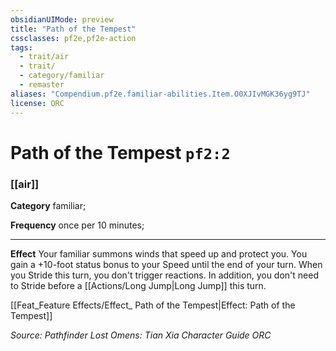 ```yaml
---
obsidianUIMode: preview
title: "Path of the Tempest"
cssclasses: pf2e,pf2e-action
tags:
  - trait/air
  - trait/
  - category/familiar
  - remaster
aliases: "Compendium.pf2e.familiar-abilities.Item.O0XJIvMGK36yg9TJ"
license: ORC
---
```

# Path of the Tempest `pf2:2`

### [[air]]

**Category** familiar; 




**Frequency** once per 10 minutes;

* * *

**Effect** Your familiar summons winds that speed up and protect you. You gain a +10-foot status bonus to your Speed until the end of your turn. When you Stride this turn, you don't trigger reactions. In addition, you don't need to Stride before a [[Actions/Long Jump|Long Jump]] this turn.

[[Feat_Feature Effects/Effect_ Path of the Tempest|Effect: Path of the Tempest]]

*Source: Pathfinder Lost Omens: Tian Xia Character Guide*
*ORC*